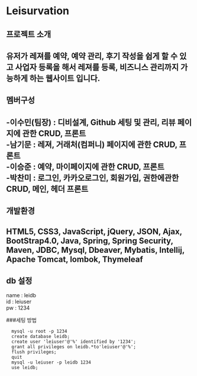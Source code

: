 # Leisurvation

## 프로젝트 소개
유저가 레져를 예약, 예약 관리, 후기 작성을 쉽게 할 수 있고 사업자 등록을 해서 레져를 등록, 비즈니스 관리까지 가능하게 하는 웹사이트 입니다.
------------------------------------------
## 멤버구성
-이수민(팀장) : 디비설계, Github 세팅 및 관리, 리뷰 페이지에 관한 CRUD, 프론트<br/>
-남기문 : 레져, 거래처(컴퍼니) 페이지에 관한 CRUD, 프론트<br/>
-이승준 : 예약, 마이페이지에 관한 CRUD, 프론트<br/>
-박찬미 : 로그인, 카카오로그인, 회원가입, 권한에관한 CRUD, 메인, 헤더 프론트
-----------------------------
## 개발환경
HTML5, CSS3, JavaScript, jQuery, JSON, Ajax, BootStrap4.0, Java, Spring, Spring Security, Maven, JDBC, Mysql, Dbeaver, Mybatis, Intellij, Apache Tomcat, lombok, Thymeleaf
-------------------
## db 설정
  name : leidb<br/>
  id : leiuser<br/>
  pw : 1234
  
  ###세팅 방법
  ```
    mysql -u root -p 1234
    create database leidb;
    create user 'leiuser'@'%' identified by '1234';
    grant all privileges on leidb.*to'leiuser'@'%';
    flush privileges;
    quit
    mysql -u leiuser -p leidb 1234
    use leidb;
 ```
